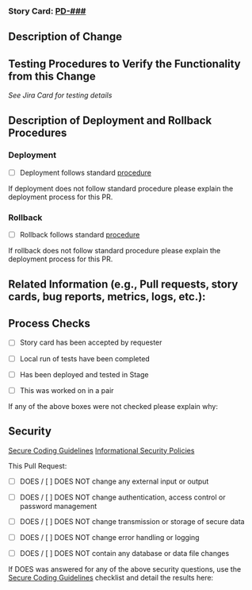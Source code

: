 ### Story Card: [PD-###](https://healthfinch.atlassian.net/browse/PD-###)

## Description of Change


## Testing Procedures to Verify the Functionality from this Change
_See Jira Card for testing details_


## Description of Deployment and Rollback Procedures
### Deployment
- [ ] Deployment follows standard [procedure](https://healthfinch.atlassian.net/wiki/spaces/EN/pages/781189280/Deployment+Procedure+s)

If deployment does not follow standard procedure please explain the deployment process for this PR.


### Rollback
- [ ] Rollback follows standard [procedure](https://healthfinch.atlassian.net/wiki/spaces/EN/pages/779583813/Deployment+Rollback+Procedure+s)

If rollback does not follow standard procedure please explain the deployment process for this PR.

## Related Information (e.g., Pull requests, story cards, bug reports, metrics, logs, etc.):


## Process Checks

- [ ] Story card has been accepted by requester

- [ ] Local run of tests have been completed

- [ ] Has been deployed and tested in Stage

- [ ] This was worked on in a pair

If any of the above boxes were not checked please explain why:


## Security

[Secure Coding Guidelines](https://healthfinch.atlassian.net/wiki/spaces/EN/pages/1271824607/Secure+Coding+Guidelines)
[Informational Security Policies](https://healthfinch.atlassian.net/wiki/spaces/COM/pages/33423408/Information+Security+Policies)

This Pull Request:

- [ ] DOES / [ ] DOES NOT change any external input or output

- [ ] DOES / [ ] DOES NOT change authentication, access control or password management

- [ ] DOES / [ ] DOES NOT change transmission or storage of secure data

- [ ] DOES / [ ] DOES NOT change error handling or logging

- [ ] DOES / [ ] DOES NOT contain any database or data file changes

If DOES was answered for any of the above security questions, use the [Secure Coding Guidelines](https://healthfinch.atlassian.net/wiki/spaces/EN/pages/1271824607/Secure+Coding+Guidelines) checklist and detail the results here:
